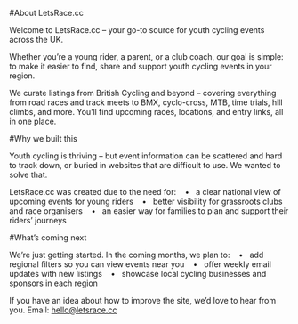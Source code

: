#About LetsRace.cc

Welcome to LetsRace.cc – your go-to source for youth cycling events across the UK.

Whether you’re a young rider, a parent, or a club coach, our goal is simple:
to make it easier to find, share and support youth cycling events in your region.

We curate listings from British Cycling and beyond – covering everything from road races and track meets to BMX, cyclo-cross, MTB, time trials, hill climbs, and more. You’ll find upcoming races, locations, and  entry links, all in one place.

#Why we built this

Youth cycling is thriving – but event information can be scattered and hard to track down, or buried in websites that are difficult to use. We wanted to solve that.

LetsRace.cc was created due to the need for:
   •   a clear national view of upcoming events for young riders
   •   better visibility for grassroots clubs and race organisers
   •   an easier way for families to plan and support their riders’ journeys

#What’s coming next

We’re just getting started. In the coming months, we plan to:
   •   add regional filters so you can view events near you
   •   offer weekly email updates with new listings
   •   showcase local cycling businesses and sponsors in each region

If you have an idea about how to improve the site, we’d love to hear from you.
Email: hello@letsrace.cc

